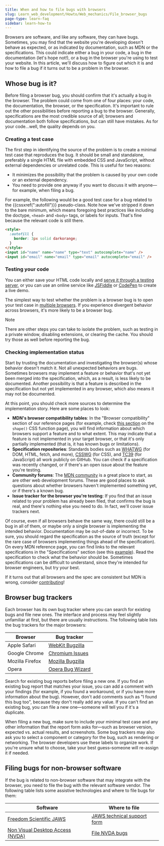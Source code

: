 ```yaml
---
title: When and how to file bugs with browsers
slug: Learn_web_development/Howto/Web_mechanics/File_browser_bugs
page-type: learn-faq
sidebar: learn-how-to
---
```


Browsers are software, and like any software, they can have bugs. Sometimes, you may find that the website you're developing doesn't behave as expected, or as indicated by documentation, such as MDN or the specifications. This could indicate either a bug in your code, a bug in the documentation (let's hope not!), or a bug in the browser you're using to test your website. In this article, we'll discuss how to figure out which it is and how to file a bug if it turns out to be a problem in the browser.

## Whose bug is it?

Before filing a browser bug, you should confirm that it's actually a bug in the browser. The problem could come from one of four places: your code, the documentation, the browser, or the specification. It's important to rule out the other possibilities before reporting a bug to the browser. Generally, specifications are the most credible source of all; browsers and documentation both follow specifications, but can still have mistakes. As for your code...well, the quality depends on you.

### Creating a test case

The first step in identifying the source of the problem is to create a minimal test case that reproduces the bug. It should be small and standalone, preferably a single HTML file with embedded CSS and JavaScript, without external dependencies or unrelated code. This is useful for two reasons:

- It minimizes the possibility that the problem is caused by your own code or an external dependency.
- You need to provide one anyway if you want to discuss it with anyone—for example, when filing a bug.

For example, the following would be a good test case for a bug related to the {{cssxref(":autofill")}} pseudo-class. Note how we've stripped it down to the bare minimum, which means foregoing best practices like including the doctype, `<head>` and `<body>` tags, or labels for inputs. That's fine because the relevant code is still there.

```html
<style>
  :autofill {
    border: 3px solid darkorange;
  }
</style>
<input id="name" name="name" type="text" autocomplete="name" />
<input id="email" name="email" type="email" autocomplete="email" />
```

### Testing your code

You can either save your HTML code locally and [serve it through a testing server](/en-US/docs/Learn_web_development/Howto/Tools_and_setup/set_up_a_local_testing_server), or you can use an online service like [JSFiddle](https://jsfiddle.net/) or [CodePen](https://codepen.io/) to create a live demo.

The simplest way to test whether the problem is a browser bug is to open your test case in [multiple browsers](/en-US/docs/Learn_web_development/Extensions/Testing/Introduction). If you experience divergent behavior across browsers, it's more likely to be a browser bug.

> [!NOTE]
> There are other steps you can take to isolate the problem, such as testing in a private window, disabling extensions, or clearing the cache. You should try those as well before reporting the bug.

### Checking implementation status

Start by trusting the documentation and investigating the browser(s) whose behavior doesn't match it. Not all unexpected behaviors are bugs. Sometimes browsers may implement a feature or behavior that's not yet been merged into the specification, which, as a result, is less likely to be documented. Another possibility is that a feature is described in the specification but not yet implemented in any browser, which also means it may not be documented.

At this point, you should check more sources to determine the implementation story. Here are some places to look:

- **MDN's browser compatibility tables**: In the "Browser compatibility" section of our reference pages (for example, check [this section](/en-US/docs/Web/CSS/basic-shape/shape#browser_compatibility) on the `shape()` CSS function page), you will find information about which browsers support a feature and to what extent. This may indicate that a feature is not implemented in your target browser, or that it's only partially implemented (that is, it has known bugs or limitations).
- **Specification repositories**: Standards bodies such as [WHATWG](https://github.com/whatwg) (for DOM, HTML, fetch, and more), [CSSWG](https://github.com/w3c/csswg-drafts) (for CSS), and [TC39](https://github.com/tc39) (for JavaScript) all work publicly on GitHub. You can check if a specification was recently changed, or if there's an open issue about the feature you're testing.
- **Community forums**: The [MDN community](/en-US/docs/MDN/Community/Communication_channels) is a great place to start, as are other web development forums. These are good places to ask questions about whether browsers haven't implemented something yet, or if there's a known bug.
- **Issue tracker for the browser you're testing**: If you find that an issue related to your problem has already been filed, that confirms the bug is real, and there's nothing else you need to do. In fact, we'll cover issue trackers next.

Of course, even if all browsers behave the same way, there could still be a bug in all of them, or maybe only a single browser is implementing the intended behavior. Documentation may be out-of-date or incorrect. To be sure, you should regard the specification as the source of truth (except for the rare case of browsers implementing things ahead of the specification). On every MDN reference page, you can find links to the relevant specifications in the "Specifications" section (see this [example](/en-US/docs/Web/CSS/basic-shape/shape#specifications)). Read the specification to check what the behavior should be. Sometimes specifications can be difficult to understand, since they're intended for browser engineers, but try your best.

If it turns out that all browsers and the spec are consistent but MDN is wrong, consider [contributing](/en-US/docs/MDN/Community/Getting_started)!

## Browser bug trackers

Each browser has its own bug tracker where you can search for existing bugs and file new ones. The interface and process may feel slightly unfamiliar at first, but there are usually instructions. The following table lists the bug trackers for the major browsers:

| Browser         | Bug tracker                                           |
| --------------- | ----------------------------------------------------- |
| Apple Safari    | [WebKit Bugzilla](https://webkit.org/reporting-bugs/) |
| Google Chrome   | [Chromium Issues](https://issues.chromium.org/issues) |
| Mozilla Firefox | [Mozilla Bugzilla](https://bugzilla.mozilla.org/)     |
| Opera           | [Opera Bug Wizard](https://bugs.opera.com/wizard/)    |

Search for existing bug reports before filing a new one. If you find an existing bug report that matches your issue, you can add a comment with your findings (for example, if you found a workaround, or if you have more information about the bug). However, don't add comments such as "I found this bug too", because they don't really add any value. If you can't find an existing bug, you can file a new one—someone will tell you if it's a duplicate.

When filing a new bug, make sure to include your minimal test case and any other information that the report form asks for—such as browser version, expected vs. actual results, and screenshots. Some bug trackers may also ask you to select a component or category for the bug, such as rendering or networking. The browser developers use these labels to organize work. If you're unsure what to choose, take your best guess–someone will re-assign it if needed.

## Filing bugs for non-browser software

If the bug is related to non-browser software that may integrate with the browser, you need to file the bug with the relevant software vendor. The following table lists some assistive technologies and where to file bugs for them:

| Software                                                                             | Where to file                                                                          |
| ------------------------------------------------------------------------------------ | -------------------------------------------------------------------------------------- |
| [Freedom Scientific JAWS](https://www.freedomscientific.com/products/software/jaws/) | [JAWS technical support form](https://support.freedomscientific.com/Forms/TechSupport) |
| [Non Visual Desktop Access (NVDA)](https://www.nvaccess.org/)                        | [File NVDA bugs](https://github.com/nvaccess/nvda)                                     |
